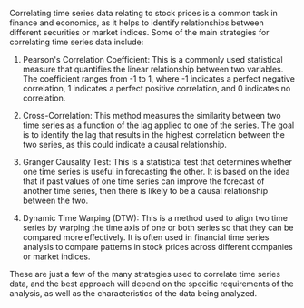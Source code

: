 ﻿Correlating time series data relating to stock prices is a common task in finance and economics, as it helps to identify relationships between different securities or market indices. Some of the main strategies for correlating time series data include:

1) Pearson's Correlation Coefficient: This is a commonly used statistical measure that quantifies the linear relationship between two variables. The coefficient ranges from -1 to 1, where -1 indicates a perfect negative correlation, 1 indicates a perfect positive correlation, and 0 indicates no correlation.

2) Cross-Correlation: This method measures the similarity between two time series as a function of the lag applied to one of the series. The goal is to identify the lag that results in the highest correlation between the two series, as this could indicate a causal relationship.

3) Granger Causality Test: This is a statistical test that determines whether one time series is useful in forecasting the other. It is based on the idea that if past values of one time series can improve the forecast of another time series, then there is likely to be a causal relationship between the two.

4) Dynamic Time Warping (DTW): This is a method used to align two time series by warping the time axis of one or both series so that they can be compared more effectively. It is often used in financial time series analysis to compare patterns in stock prices across different companies or market indices.

These are just a few of the many strategies used to correlate time series data, and the best approach will depend on the specific requirements of the analysis, as well as the characteristics of the data being analyzed.